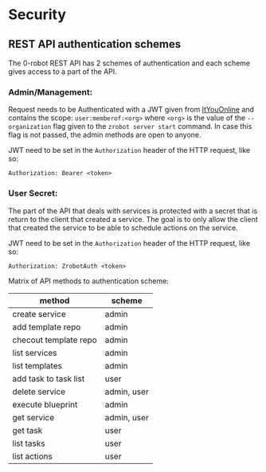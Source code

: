 # Security

## REST API authentication schemes
The 0-robot REST API has 2 schemes of authentication and each scheme gives access to a part of the API.

### Admin/Management:  
Request needs to be Authenticated with a JWT given from [ItYouOnline](https://itsyou.online/) and contains the scope: `user:memberof:<org>` where `<org>` is the value of the `--organization` flag given to the `zrobot server start` command. In case this flag is not passed, the admin methods are open to anyone.

JWT need to be set in the `Authorization` header of the HTTP request, like so:  
```
Authorization: Bearer <token>
````

### User Secret:
The part of the API that deals with services is protected with a secret that is return to the client that created a service.  The goal is to only allow the client that created the service to be able to schedule actions on the service.

JWT need to be set in the `Authorization` header of the HTTP request, like so:  
```
Authorization: ZrobotAuth <token>
````


Matrix of API methods to authentication scheme:

| method | scheme |
|---|---|
|create service         |admin|
|add template repo      |admin|
|checout template repo  |admin|
|list services          |admin|
|list templates         |admin|
|add task to task list  |user|
|delete service         |admin, user|
|execute blueprint      |admin|
|get service            |admin, user|
|get task               |user|
|list tasks             |user|
|list actions           |user|
